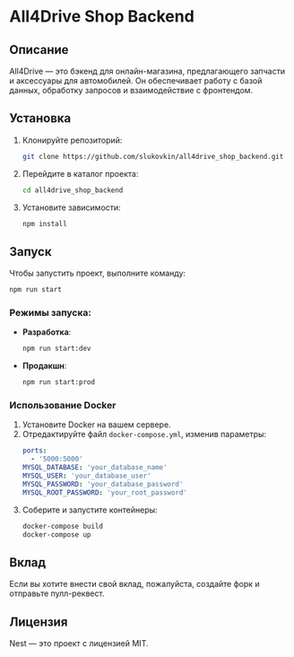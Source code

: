 # All4Drive Shop Backend

## Описание
All4Drive — это бэкенд для онлайн-магазина, предлагающего запчасти и аксессуары для автомобилей. Он обеспечивает работу с базой данных, обработку запросов и взаимодействие с фронтендом.

## Установка

1. Клонируйте репозиторий:
   ```bash
   git clone https://github.com/slukovkin/all4drive_shop_backend.git
   ```

2. Перейдите в каталог проекта:
   ```bash
   cd all4drive_shop_backend
   ```

3. Установите зависимости:
   ```bash
   npm install
   ```

## Запуск

Чтобы запустить проект, выполните команду:
```bash
npm run start
```

### Режимы запуска:
- **Разработка**: 
  ```bash
  npm run start:dev
  ```
- **Продакшн**: 
  ```bash
  npm run start:prod
  ```

### Использование Docker
1. Установите Docker на вашем сервере.
2. Отредактируйте файл `docker-compose.yml`, изменив параметры:
   ```yaml
   ports:
     - '5000:5000'
   MYSQL_DATABASE: 'your_database_name'
   MYSQL_USER: 'your_database_user'
   MYSQL_PASSWORD: 'your_database_password'
   MYSQL_ROOT_PASSWORD: 'your_root_password'
   ```
3. Соберите и запустите контейнеры:
   ```bash
   docker-compose build
   docker-compose up
   ```

## Вклад

Если вы хотите внести свой вклад, пожалуйста, создайте форк и отправьте пулл-реквест.

## Лицензия

Nest — это проект с лицензией MIT.
